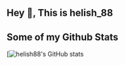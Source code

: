 ## Hey 👋, This is helish_88

## Some of my Github Stats


[![helish88's GitHub stats](https://github-readme-stats.vercel.app/api?username=helish88&show_icons=true&theme=tokyonight)
